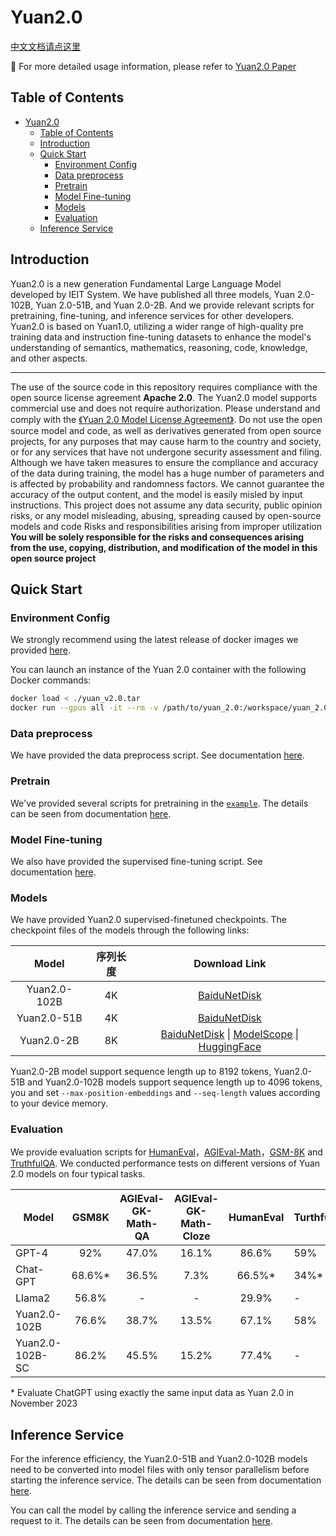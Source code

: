 # Yuan2.0

[中文文档请点这里](./README.md)

📔  For more detailed usage information, please refer to [Yuan2.0 Paper](https://arxiv.org/ftp/arxiv/papers/2311/2311.15786.pdf)



## Table of Contents
- [Yuan2.0](#yuan20)
  - [Table of Contents](#table-of-contents)
  - [Introduction](#introduction)
  - [Quick Start](#quick-start)
    - [Environment Config](#environment-config)
    - [Data preprocess](#data-preprocess)
    - [Pretrain](#pretrain)
    - [Model Fine-tuning](#model-fine-tuning)
    - [Models](#models)
    - [Evaluation](#evaluation)
  - [Inference Service](#inference-service)


<!-- markdown-toc end -->

## Introduction

Yuan2.0 is a new generation Fundamental Large Language Model developed by IEIT System. We have published all three models, Yuan 2.0-102B, Yuan 2.0-51B, and Yuan 2.0-2B. And we provide relevant scripts for pretraining, fine-tuning, and inference services for other developers. Yuan2.0 is based on Yuan1.0, utilizing a wider range of high-quality pre training data and instruction fine-tuning datasets to enhance the model's understanding of semantics, mathematics, reasoning, code, knowledge, and other aspects.

---

The use of the source code in this repository requires compliance with the open source license agreement **Apache 2.0**.
The Yuan2.0 model supports commercial use and does not require authorization. Please understand and comply with the [《Yuan 2.0 Model License Agreement》](./LICENSE-Yuan). Do not use the open source model and code, as well as derivatives generated from open source projects, for any purposes that may cause harm to the country and society, or for any services that have not undergone security assessment and filing.
Although we have taken measures to ensure the compliance and accuracy of the data during training, the model has a huge number of parameters and is affected by probability and randomness factors. We cannot guarantee the accuracy of the output content, and the model is easily misled by input instructions. This project does not assume any data security, public opinion risks, or any model misleading, abusing, spreading caused by open-source models and code Risks and responsibilities arising from improper utilization  **You will be solely responsible for the risks and consequences arising from the use, copying, distribution, and modification of the model in this open source project**




## Quick Start 

### Environment Config

We strongly recommend using the latest release of docker images we provided [here](https://pan.baidu.com/s/1IKjYqlf2kAPQzGsA6EdMCA?pwd=hopd).

You can launch an instance of the Yuan 2.0 container with the following Docker commands:

```bash
docker load < ./yuan_v2.0.tar
docker run --gpus all -it --rm -v /path/to/yuan_2.0:/workspace/yuan_2.0 -v /path/to/dataset:/workspace/dataset -v /path/to/checkpoints:/workspace/checkpoints yuan_v2.0:latest
```



### Data preprocess

We have provided the data preprocess script. See documentation [here](./docs/data_process.md).

### Pretrain

We've provided several scripts for pretraining in the [`example`](./examples). The details can be seen from documentation [here](./docs/pretrain.md).

### Model Fine-tuning

We also have provided the supervised fine-tuning script. See documentation [here](./docs/checkpoint_process.md).

### Models

We have provided Yuan2.0 supervised-finetuned checkpoints. The checkpoint files of the models through the following links:

|    Model     | 序列长度  |         Download Link         |
| :----------: | :------: | :---------------------------: |
| Yuan2.0-102B |    4K    | [BaiduNetDisk](https://pan.baidu.com/s/1Tb9W6hEWS4bMkaE3p5s1fw?pwd=xrfo) |
| Yuan2.0-51B  |    4K    | [BaiduNetDisk](https://pan.baidu.com/s/1bOypWMepdh9GFK_hHXVQbQ?pwd=1uw3) |
|  Yuan2.0-2B  |    8K    | [BaiduNetDisk](https://pan.baidu.com/s/1Xj8Mi2tPwuuVu7Cb0tCbtw?pwd=qxpa) \| [ModelScope](https://www.modelscope.cn/models/YuanLLM/Yuan2.0-2B/files) \| [HuggingFace](https://huggingface.co/zhaoxudong01/Yuan2.0-2B)|

Yuan2.0-2B model support sequence length up to 8192 tokens,  Yuan2.0-51B and Yuan2.0-102B models support sequence length up to 4096 tokens, you and set `--max-position-embeddings` and `--seq-length` values according to your device memory.

### Evaluation

We provide evaluation scripts for [HumanEval](./docs/eval_humaneval.md)，[AGIEval-Math](./docs/eval_agieval_math.md)，[GSM-8K](./docs/eval_gsm_8k.md) and [TruthfulQA](./docs/eval_TruthfulQA.md). We conducted performance tests on different versions of Yuan 2.0 models on four typical tasks.

| Model             | GSM8K   | AGIEval-GK-Math-QA     | AGIEval-GK-Math-Cloze     | HumanEval | TurthfulQA |
| ----------------- | :----:  | :------------: | :---------------: | :-------: | ---------- |
|  GPT-4            |  92%    |     47.0%      |       16.1%       |   86.6%   |     59%    |
|  Chat-GPT         | 68.6%\* |     36.5%      |        7.3%       |  66.5%\*  |     34%\*  |
|  Llama2           | 56.8%   |       -        |         -         |   29.9%   |       -    |
| Yuan2.0-102B      | 76.6%   |     38.7%      |       13.5%       |   67.1%   |     58%    |
| Yuan2.0-102B-SC   | 86.2%   |     45.5%      |       15.2%       |   77.4%   |       -    |

\* Evaluate ChatGPT using exactly the same input data as Yuan 2.0 in November 2023

## Inference Service

For the inference efficiency, the Yuan2.0-51B and Yuan2.0-102B models need to be converted into model files with only tensor parallelism before starting the inference service. The details can be seen from documentation [here](./docs/checkpoint_process.md).

You can call the model by calling the inference service and sending a request to it. The details can be seen from documentation [here](./docs/inference_server.md).

